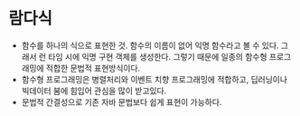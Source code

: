 # 람다식
* 함수를 하나의 식으로 표현한 것. 함수의 이름이 없어 익명 함수라고 볼 수 있다. 그래서 런 타임 시에 익명 구현 객체를 생성한다. 그렇기 때문에 일종의 함수형 프로그래밍에 적합한 문법적 표현방식이다.
* 함수형 프로그래밍은 병렬처리와 이벤트 치향 프로그래밍에 적합하고, 딥러닝이나 빅데이터 붐에 힘입어 관심을 많이 받고있다.
* 문법적 간결성으로 기존 자바 문법보다 쉽게 표현이 가능하다.

